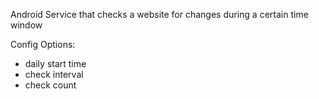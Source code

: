Android Service that checks a website for changes during a certain time window

Config Options:

- daily start time
- check interval
- check count